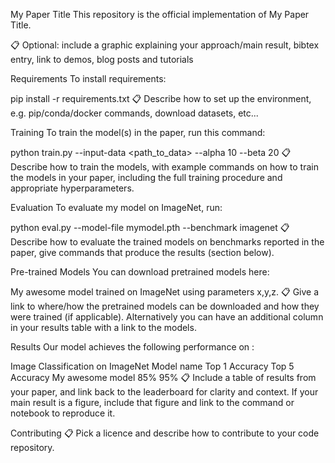 My Paper Title
This repository is the official implementation of My Paper Title.

📋 Optional: include a graphic explaining your approach/main result, bibtex entry, link to demos, blog posts and tutorials

Requirements
To install requirements:

pip install -r requirements.txt
📋 Describe how to set up the environment, e.g. pip/conda/docker commands, download datasets, etc...

Training
To train the model(s) in the paper, run this command:

python train.py --input-data <path_to_data> --alpha 10 --beta 20
📋 Describe how to train the models, with example commands on how to train the models in your paper, including the full training procedure and appropriate hyperparameters.

Evaluation
To evaluate my model on ImageNet, run:

python eval.py --model-file mymodel.pth --benchmark imagenet
📋 Describe how to evaluate the trained models on benchmarks reported in the paper, give commands that produce the results (section below).

Pre-trained Models
You can download pretrained models here:

My awesome model trained on ImageNet using parameters x,y,z.
📋 Give a link to where/how the pretrained models can be downloaded and how they were trained (if applicable). Alternatively you can have an additional column in your results table with a link to the models.

Results
Our model achieves the following performance on :

Image Classification on ImageNet
Model name	Top 1 Accuracy	Top 5 Accuracy
My awesome model	85%	95%
📋 Include a table of results from your paper, and link back to the leaderboard for clarity and context. If your main result is a figure, include that figure and link to the command or notebook to reproduce it.

Contributing
📋 Pick a licence and describe how to contribute to your code repository.
